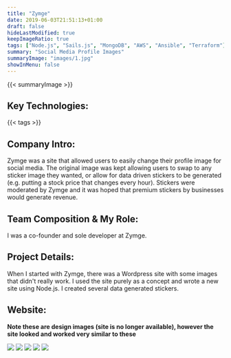 ```yaml
---
title: "Zymge"
date: 2019-06-03T21:51:13+01:00
draft: false
hideLastModified: true
keepImageRatio: true
tags: ["Node.js", "Sails.js", "MongoDB", "AWS", "Ansible", "Terraform"]
summary: "Social Media Profile Images"
summaryImage: "images/1.jpg" 
showInMenu: false
---
```


{{< summaryImage >}}

## Key Technologies:
{{< tags >}}

## Company Intro:

Zymge was a site that allowed users to easily change their profile image for social media. The original image was kept allowing users to swap to any sticker image they wanted, or allow for data driven stickers to be generated (e.g. putting a stock price that changes every hour). Stickers were moderated by Zymge and it was hoped that premium stickers by businesses would generate revenue.

## Team Composition & My Role:

I was a co-founder and sole developer at Zymge. 

## Project Details:

When I started with Zymge, there was a Wordpress site with some images that didn't really work. I used the site purely as a concept and wrote a new site using Node.js. I created several data generated stickers.

## Website:
**Note these are design images (site is no longer available), however the site looked and worked very similar to these**

![](images/1.jpg)
![](images/Gallery.jpg)
![](images/Sticker.jpg)
![](images/Publisher_0.jpg)
![](images/User.jpg)


